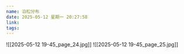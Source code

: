 ```yaml
---
name: 泊松分布
date: 2025-05-12 星期一 20:27:58
link: 
tags:
---
```

![[2025-05-12 19-45_page_24.jpg]]
![[2025-05-12 19-45_page_25.jpg]]